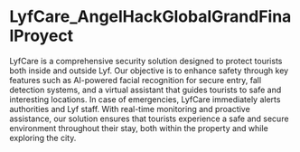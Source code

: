 # LyfCare_AngelHackGlobalGrandFinalProyect
LyfCare is a comprehensive security solution designed to protect tourists both inside and outside Lyf. Our objective is to enhance safety through key features such as AI-powered facial recognition for secure entry, fall detection systems, and a virtual assistant that guides tourists to safe and interesting locations. In case of emergencies, LyfCare immediately alerts authorities and Lyf staff. With real-time monitoring and proactive assistance, our solution ensures that tourists experience a safe and secure environment throughout their stay, both within the property and while exploring the city.
